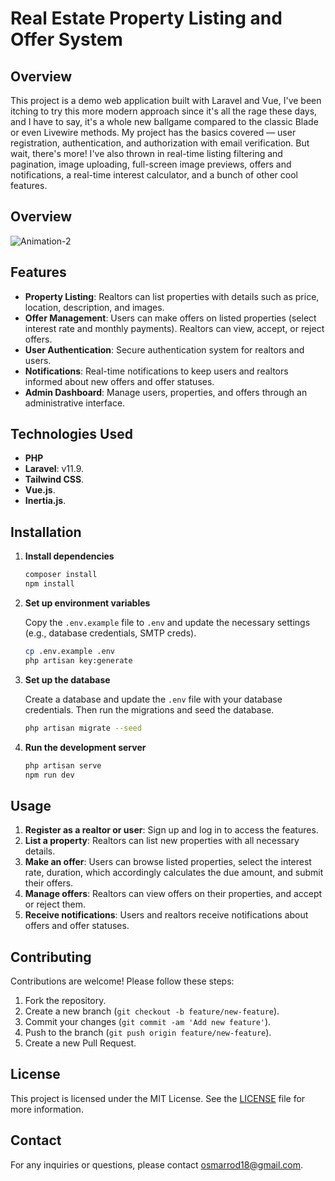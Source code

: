 # Real Estate Property Listing and Offer System

## Overview

This project is a demo web application built with Laravel and Vue, I've been itching to try this more modern approach since it's all the rage these days, and I have to say, it's a whole new ballgame compared to the classic Blade or even Livewire methods. My project has the basics covered — user registration, authentication, and authorization with email verification. But wait, there's more! I've also thrown in real-time listing filtering and pagination, image uploading, full-screen image previews, offers and notifications, a real-time interest calculator, and a bunch of other cool features.

## Overview
![Animation-2](https://github.com/Reaper1994/real-estate-laravel-vue/assets/23649642/f0d65949-cb24-4b02-8054-8c078dc34d4b)


## Features

- **Property Listing**: Realtors can list properties with details such as price, location, description, and images.
- **Offer Management**: Users can make offers on listed properties (select interest rate and monthly payments). Realtors can view, accept, or reject offers.
- **User Authentication**: Secure authentication system for realtors and users.
- **Notifications**: Real-time notifications to keep users and realtors informed about new offers and offer statuses.
- **Admin Dashboard**: Manage users, properties, and offers through an administrative interface.

## Technologies Used

- **PHP**
- **Laravel**: v11.9.
- **Tailwind CSS**.
- **Vue.js**.
- **Inertia.js**.

## Installation


1. **Install dependencies**

    ```sh
    composer install
    npm install
    ```

2. **Set up environment variables**

    Copy the `.env.example` file to `.env` and update the necessary settings (e.g., database credentials, SMTP creds).

    ```sh
    cp .env.example .env
    php artisan key:generate
    ```

3. **Set up the database**

    Create a database and update the `.env` file with your database credentials. Then run the migrations and seed the database.

    ```sh
    php artisan migrate --seed
    ```

4. **Run the development server**

    ```sh
    php artisan serve
    npm run dev
    ```

## Usage

1. **Register as a realtor or user**: Sign up and log in to access the features.
2. **List a property**: Realtors can list new properties with all necessary details.
3. **Make an offer**: Users can browse listed properties, select the interest rate, duration, which accordingly calculates the due amount, and submit their offers.
4. **Manage offers**: Realtors can view offers on their properties, and accept or reject them.
5. **Receive notifications**: Users and realtors receive notifications about offers and offer statuses.


## Contributing

Contributions are welcome! Please follow these steps:

1. Fork the repository.
2. Create a new branch (`git checkout -b feature/new-feature`).
3. Commit your changes (`git commit -am 'Add new feature'`).
4. Push to the branch (`git push origin feature/new-feature`).
5. Create a new Pull Request.

## License

This project is licensed under the MIT License. See the [LICENSE](LICENSE) file for more information.

## Contact

For any inquiries or questions, please contact [osmarrod18@gmail.com](mailto:osmarrod18@gmail.com).

